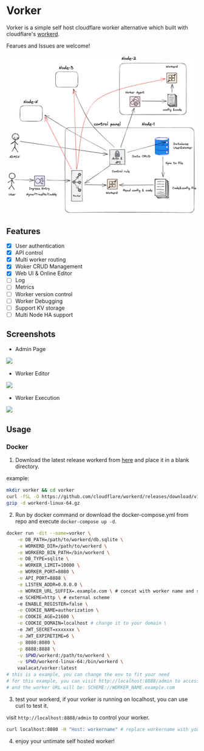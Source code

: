 # Vorker

Vorker is a simple self host cloudflare worker alternative which built with cloudflare's [workerd](https://github.com/cloudflare/workerd).

Fearues and Issues are welcome!

![](./arch.png)

## Features

- [x] User authentication
- [x] API control
- [x] Multi worker routing
- [x] Woker CRUD Management
- [x] Web UI & Online Editor
- [ ] Log
- [ ] Metrics
- [ ] Worker version control
- [ ] Worker Debugging
- [ ] Support KV storage
- [ ] Multi Node HA support

## Screenshots

- Admin Page

![](https://vaala.cat/images/vorkeradmin.png)

- Worker Editor

![](https://vaala.cat/images/vorkeredit.png)

- Worker Execution

![](https://vaala.cat/images/vorkerexec.png)

## Usage

### Docker

1. Download the latest release workerd from [here](https://github.com/cloudflare/workerd/releases/) and place it in a blank directory.

example:
```bash
mkdir vorker && cd vorker
curl -fSL -O https://github.com/cloudflare/workerd/releases/download/v1.20230518.0/workerd-linux-64.gz
gzip -d workerd-linux-64.gz
```

2. Run by docker command or download the docker-compose.yml from repo and execute `docker-compose up -d`.

```bash
docker run -dit --name=vorker \
	-e DB_PATH=/path/to/workerd/db.sqlite \
	-e WORKERD_DIR=/path/to/workerd \
	-e WORKERD_BIN_PATH=/bin/workerd \
	-e DB_TYPE=sqlite \
	-e WORKER_LIMIT=10000 \
	-e WORKER_PORT=8080 \
	-e API_PORT=8888 \
	-e LISTEN_ADDR=0.0.0.0 \
	-e WORKER_URL_SUFFIX=.example.com \ # concat with worker name and scheme
	-e SCHEME=http \ # external scheme
	-e ENABLE_REGISTER=false \
	-e COOKIE_NAME=authorization \
	-e COOKIE_AGE=21600 \
	-e COOKIE_DOMAIN=localhost # change it to your domain \
	-e JWT_SECRET=xxxxxxx \
	-e JWT_EXPIRETIME=6 \
	-p 8080:8080 \
	-p 8888:8888 \
	-v $PWD/workerd:/path/to/workerd \
	-v $PWD/workerd-linux-64:/bin/workerd \
	vaalacat/vorker:latest
# this is a example, you can change the env to fit your need
# for this example, you can visit http://localhost:8888/admin to access the web ui
# and the worker URL will be: SCHEME://WORKER_NAME.example.com
```

3. test your workerd, if your vorker is running on localhost, you can use curl to test it.

visit `http://localhost:8888/admin` to control your worker.

```bash
curl localhost:8080 -H "Host: workername" # replace workername with your worker name
```

4. enjoy your untimate self hosted worker!